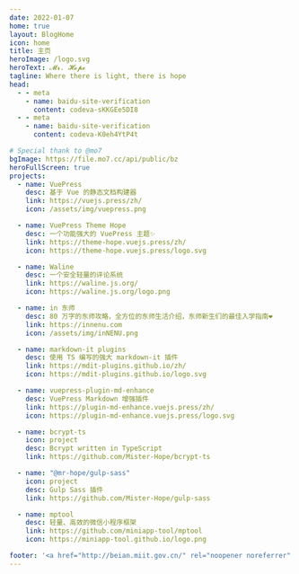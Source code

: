 ```yaml
---
date: 2022-01-07
home: true
layout: BlogHome
icon: home
title: 主页
heroImage: /logo.svg
heroText: 𝓜𝓻. 𝓗𝓸𝓹𝓮
tagline: Where there is light, there is hope
head:
  - - meta
    - name: baidu-site-verification
      content: codeva-sKKGEe5DI8
  - - meta
    - name: baidu-site-verification
      content: codeva-K0eh4YtP4t

# Special thank to @mo7
bgImage: https://file.mo7.cc/api/public/bz
heroFullScreen: true
projects:
  - name: VuePress
    desc: 基于 Vue 的静态文档构建器
    link: https://vuejs.press/zh/
    icon: /assets/img/vuepress.png

  - name: VuePress Theme Hope
    desc: 一个功能强大的 VuePress 主题✨
    link: https://theme-hope.vuejs.press/zh/
    icon: https://theme-hope.vuejs.press/logo.svg

  - name: Waline
    desc: 一个安全轻量的评论系统
    link: https://waline.js.org/
    icon: https://waline.js.org/logo.png

  - name: in 东师
    desc: 80 万字的东师攻略，全方位的东师生活介绍，东师新生们的最佳入学指南❤
    link: https://innenu.com
    icon: /assets/img/inNENU.png

  - name: markdown-it plugins
    desc: 使用 TS 编写的强大 markdown-it 插件
    link: https://mdit-plugins.github.io/zh/
    icon: https://mdit-plugins.github.io/logo.svg

  - name: vuepress-plugin-md-enhance
    desc: VuePress Markdown 增强插件
    link: https://plugin-md-enhance.vuejs.press/zh/
    icon: https://plugin-md-enhance.vuejs.press/logo.svg

  - name: bcrypt-ts
    icon: project
    desc: Bcrypt written in TypeScript
    link: https://github.com/Mister-Hope/bcrypt-ts

  - name: "@mr-hope/gulp-sass"
    icon: project
    desc: Gulp Sass 插件
    link: https://github.com/Mister-Hope/gulp-sass

  - name: mptool
    desc: 轻量、高效的微信小程序框架
    link: https://github.com/miniapp-tool/mptool
    icon: https://miniapp-tool.github.io/logo.png

footer: '<a href="http://beian.miit.gov.cn/" rel="noopener noreferrer" target="_blank" style="color:inherit;text-decoration:none;white-space:nowrap;">辽ICP备 18007023 号</a> / <a href="http://www.beian.gov.cn/portal/registerSystemInfo?recordcode=21030202000276" rel="noopener noreferrer" target="_blank" style="color:inherit;text-decoration:none;white-space:nowrap;"><img src="http://www.beian.gov.cn/img/ghs.png" style="width:1rem;vertical-align:middle;"> 辽公网安备 21030202000276 号</a> | <a href="/about/site.html">关于网站</a>'
---
```

